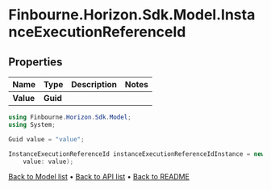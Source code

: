 # Finbourne.Horizon.Sdk.Model.InstanceExecutionReferenceId

## Properties

Name | Type | Description | Notes
------------ | ------------- | ------------- | -------------
**Value** | **Guid** |  | 

```csharp
using Finbourne.Horizon.Sdk.Model;
using System;

Guid value = "value";

InstanceExecutionReferenceId instanceExecutionReferenceIdInstance = new InstanceExecutionReferenceId(
    value: value);
```

[Back to Model list](../README.md#documentation-for-models) &#8226; [Back to API list](../README.md#documentation-for-api-endpoints) &#8226; [Back to README](../README.md)
